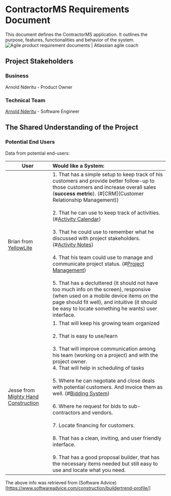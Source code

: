 # ContractorMS Requirements Document

This document defines the ContractorMS application. It outlines the purpose, features, functionalities and behavior of the system.![Agile product requirement documents | Atlassian agile coach](https://wac-cdn.atlassian.com/dam/jcr:d86575e9-7860-4507-98c0-0a95874a6ced/PRDcomponents.svg?cdnVersion=1235)

## Project Stakeholders

### Business

Arnold Nderitu - Product Owner

### Technical Team

[Arnold Nderitu](https://github.com/AMuriuki) - Software Engineer

## The Shared Understanding of the Project

### Potential End Users

Data from potential end-users:

| User                                                         | Would like a System:                                         |
| ------------------------------------------------------------ | :----------------------------------------------------------- |
| Brian from [YellowLite](https://www.yellowlite.com/)         | 1. That has a simple setup to keep track of his customers and provide better follow-up to those customers and increase overall sales (**success metric**). (#[CRM](Customer Relationship Management))<br><br>2. That he can use to keep track of activities. (#[Activity Calendar]())<br><br>3. That he could use to remember what he discussed with project stakeholders. (#[Activity Notes]())<br><br>4. That his team could use to manage and communicate project status. (#[Project Management]())<br><br>5. That has a decluttered (it should not have too much info on the screen), responsive (when used on a mobile device items on the page should fit well), and intuitive (it should be easy to locate something he wants) user interface. |
| Jesse from [Mighty Hand Construction](https://www.mightyhandconstruction.com/) | 1. That will keep his growing team organized<br><br>2. That is easy to use/learn<br><br>3. That will improve communication among his team (working on a project) and with the project owner.<br>4. That will help in scheduling of tasks<br><br>5. Where he can negotiate and close deals with potential customers. And invoice them as well. (#[Bidding System]())<br><br>6.  Where he request for bids to sub-contractors and vendors.<br><br>7. Locate financing for customers.<br><br>8.  That has a clean, inviting, and user friendly interface.<br><br>9. That has a good proposal builder, that has the necessary items needed but still easy to use and locate what you need. |

The above info was retrieved from (Software Advice)[https://www.softwareadvice.com/construction/buildertrend-profile/]